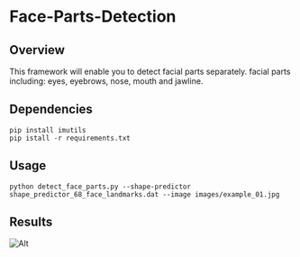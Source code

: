 # Face-Parts-Detection

## Overview

This framework will enable you to detect facial parts separately. facial parts including: eyes, eyebrows, nose, mouth and jawline.


## Dependencies

``` 
pip install imutils
pip istall -r requirements.txt

```

## Usage
```
python detect_face_parts.py --shape-predictor shape_predictor_68_face_landmarks.dat --image images/example_01.jpg 
```
## Results

![Alt]("results/face0_mouth.png")

